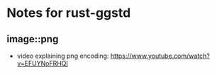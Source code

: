 # Notes for rust-ggstd

## image::png

- video explaining png encoding: https://www.youtube.com/watch?v=EFUYNoFRHQI
